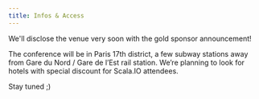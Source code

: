 ```yaml
---
title: Infos & Access
---
```


We'll disclose the venue very soon with the gold sponsor announcement!

The conference will be in Paris 17th district, a few subway stations away from Gare du Nord / Gare de l’Est rail station. We’re planning to look for hotels with special discount for Scala.IO attendees.

Stay tuned ;)

